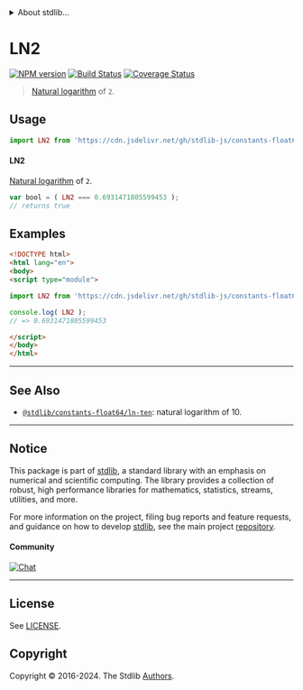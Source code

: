 <!--

@license Apache-2.0

Copyright (c) 2018 The Stdlib Authors.

Licensed under the Apache License, Version 2.0 (the "License");
you may not use this file except in compliance with the License.
You may obtain a copy of the License at

   http://www.apache.org/licenses/LICENSE-2.0

Unless required by applicable law or agreed to in writing, software
distributed under the License is distributed on an "AS IS" BASIS,
WITHOUT WARRANTIES OR CONDITIONS OF ANY KIND, either express or implied.
See the License for the specific language governing permissions and
limitations under the License.

-->


<details>
  <summary>
    About stdlib...
  </summary>
  <p>We believe in a future in which the web is a preferred environment for numerical computation. To help realize this future, we've built stdlib. stdlib is a standard library, with an emphasis on numerical and scientific computation, written in JavaScript (and C) for execution in browsers and in Node.js.</p>
  <p>The library is fully decomposable, being architected in such a way that you can swap out and mix and match APIs and functionality to cater to your exact preferences and use cases.</p>
  <p>When you use stdlib, you can be absolutely certain that you are using the most thorough, rigorous, well-written, studied, documented, tested, measured, and high-quality code out there.</p>
  <p>To join us in bringing numerical computing to the web, get started by checking us out on <a href="https://github.com/stdlib-js/stdlib">GitHub</a>, and please consider <a href="https://opencollective.com/stdlib">financially supporting stdlib</a>. We greatly appreciate your continued support!</p>
</details>

# LN2

[![NPM version][npm-image]][npm-url] [![Build Status][test-image]][test-url] [![Coverage Status][coverage-image]][coverage-url] <!-- [![dependencies][dependencies-image]][dependencies-url] -->

> [Natural logarithm][@stdlib/math/base/special/ln] of `2`.



<section class="usage">

## Usage

```javascript
import LN2 from 'https://cdn.jsdelivr.net/gh/stdlib-js/constants-float64-ln-two@esm/index.mjs';
```

#### LN2

[Natural logarithm][@stdlib/math/base/special/ln] of `2`.

```javascript
var bool = ( LN2 === 0.6931471805599453 );
// returns true
```

</section>

<!-- /.usage -->

<section class="examples">

## Examples

<!-- TODO: better example -->

<!-- eslint no-undef: "error" -->

```html
<!DOCTYPE html>
<html lang="en">
<body>
<script type="module">

import LN2 from 'https://cdn.jsdelivr.net/gh/stdlib-js/constants-float64-ln-two@esm/index.mjs';

console.log( LN2 );
// => 0.6931471805599453

</script>
</body>
</html>
```

</section>

<!-- /.examples -->

<!-- C interface documentation. -->



<!-- Section for related `stdlib` packages. Do not manually edit this section, as it is automatically populated. -->

<section class="related">

* * *

## See Also

-   <span class="package-name">[`@stdlib/constants-float64/ln-ten`][@stdlib/constants/float64/ln-ten]</span><span class="delimiter">: </span><span class="description">natural logarithm of 10.</span>

</section>

<!-- /.related -->

<!-- Section for all links. Make sure to keep an empty line after the `section` element and another before the `/section` close. -->


<section class="main-repo" >

* * *

## Notice

This package is part of [stdlib][stdlib], a standard library with an emphasis on numerical and scientific computing. The library provides a collection of robust, high performance libraries for mathematics, statistics, streams, utilities, and more.

For more information on the project, filing bug reports and feature requests, and guidance on how to develop [stdlib][stdlib], see the main project [repository][stdlib].

#### Community

[![Chat][chat-image]][chat-url]

---

## License

See [LICENSE][stdlib-license].


## Copyright

Copyright &copy; 2016-2024. The Stdlib [Authors][stdlib-authors].

</section>

<!-- /.stdlib -->

<!-- Section for all links. Make sure to keep an empty line after the `section` element and another before the `/section` close. -->

<section class="links">

[npm-image]: http://img.shields.io/npm/v/@stdlib/constants-float64-ln-two.svg
[npm-url]: https://npmjs.org/package/@stdlib/constants-float64-ln-two

[test-image]: https://github.com/stdlib-js/constants-float64-ln-two/actions/workflows/test.yml/badge.svg?branch=v0.2.2
[test-url]: https://github.com/stdlib-js/constants-float64-ln-two/actions/workflows/test.yml?query=branch:v0.2.2

[coverage-image]: https://img.shields.io/codecov/c/github/stdlib-js/constants-float64-ln-two/main.svg
[coverage-url]: https://codecov.io/github/stdlib-js/constants-float64-ln-two?branch=main

<!--

[dependencies-image]: https://img.shields.io/david/stdlib-js/constants-float64-ln-two.svg
[dependencies-url]: https://david-dm.org/stdlib-js/constants-float64-ln-two/main

-->

[chat-image]: https://img.shields.io/gitter/room/stdlib-js/stdlib.svg
[chat-url]: https://app.gitter.im/#/room/#stdlib-js_stdlib:gitter.im

[stdlib]: https://github.com/stdlib-js/stdlib

[stdlib-authors]: https://github.com/stdlib-js/stdlib/graphs/contributors

[umd]: https://github.com/umdjs/umd
[es-module]: https://developer.mozilla.org/en-US/docs/Web/JavaScript/Guide/Modules

[deno-url]: https://github.com/stdlib-js/constants-float64-ln-two/tree/deno
[deno-readme]: https://github.com/stdlib-js/constants-float64-ln-two/blob/deno/README.md
[umd-url]: https://github.com/stdlib-js/constants-float64-ln-two/tree/umd
[umd-readme]: https://github.com/stdlib-js/constants-float64-ln-two/blob/umd/README.md
[esm-url]: https://github.com/stdlib-js/constants-float64-ln-two/tree/esm
[esm-readme]: https://github.com/stdlib-js/constants-float64-ln-two/blob/esm/README.md
[branches-url]: https://github.com/stdlib-js/constants-float64-ln-two/blob/main/branches.md

[stdlib-license]: https://raw.githubusercontent.com/stdlib-js/constants-float64-ln-two/main/LICENSE

[@stdlib/math/base/special/ln]: https://github.com/stdlib-js/math-base-special-ln/tree/esm

<!-- <related-links> -->

[@stdlib/constants/float64/ln-ten]: https://github.com/stdlib-js/constants-float64-ln-ten/tree/esm

<!-- </related-links> -->

</section>

<!-- /.links -->
